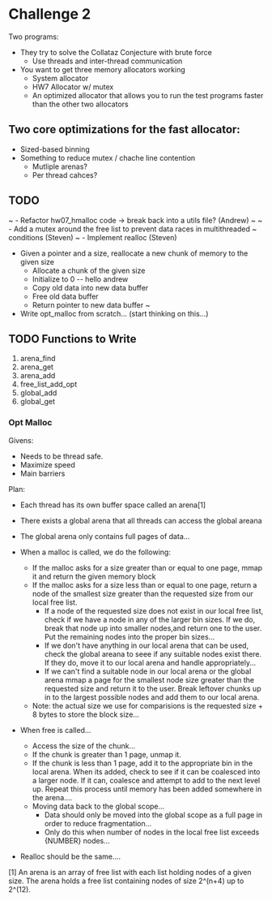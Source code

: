 # Challenge 2

Two programs:
- They try to solve the Collataz Conjecture with brute force
    - Use threads and inter-thread communication
- You want to get three memory allocators working
    - System allocator
    - HW7 Allocator w/ mutex
    - An optimized allocator that allows you to run the test programs faster
    than the other two allocators

## Two core optimizations for the fast allocator:
- Sized-based binning
- Something to reduce mutex / chache line contention
    - Mutliple arenas?
    - Per thread cahces?

## TODO
~ - Refactor hw07\_hmalloc code -> break back into a utils file? (Andrew) ~
~ - Add a mutex around the free list to prevent data races in multithreaded ~
conditions (Steven)
~ - Implement realloc (Steven)
  - Given a pointer and a size, reallocate a new chunk of memory to the given size
    - Allocate a chunk of the given size
    - Initialize to 0 -- hello andrew
    - Copy old data into new data buffer
    - Free old data buffer
    - Return pointer to new data buffer ~
- Write opt\_malloc from scratch... (start thinking on this...)

## TODO Functions to Write
1. arena\_find
2. arena\_get
3. arena\_add  
4. free\_list\_add\_opt
5. global\_add
6. global\_get


### Opt Malloc
Givens: 
- Needs to be thread safe.
- Maximize speed
- Main barriers 

Plan:
- Each thread has its own buffer space called an arena[1]
- There exists a global arena that all threads can access the global areana
- The global arena only contains full pages of data...

- When a malloc is called, we do the following:
    - If the malloc asks for a size greater than or equal to one page, mmap it 
    and return the given memory block
    - If the malloc asks for a size less than or equal to one page, return a node
    of the smallest size greater than the requested size from our local free list.
        - If a node of the requested size does not exist in our local free list, check 
        if we have a node in any of the larger bin sizes. If we do, break that node up
        into smaller nodes,and return one to the user. Put the remaining nodes into 
        the proper bin sizes...
        - If we don't have anything in our local arena that can be used, check the
        global areana to seee if any suitable nodes exist there. If they do, move
        it to our local arena and handle appropriately...
        - If we can't find a suitable node in our local arena or the global arena
        mmap a page for the smallest node size greater than the requested size and
        return it to the user. Break leftover chunks up in to the largest possible
        nodes and add them to our local arena.
    - Note: the actual size we use for comparisions is the requested size + 8 bytes 
    to store the block size...

- When free is called...
    - Access the size of the chunk...
    - If the chunk is greater than 1 page, unmap it.
    - If the chunk is less than 1 page, add it to the appropriate bin in the 
    local arena. When its added, check to see if it can be coalesced into a larger
    node. If it can, coalesce and attempt to add to the next level up. Repeat
    this process until memory has been added somewhere in the arena.... 
    - Moving data back to the global scope...
        - Data should only be moved into the global scope as a full page in order to
    reduce fragmentation... 
        - Only do this when number of nodes in the local free list exceeds {NUMBER}
        nodes... 

- Realloc should be the same....

[1] An arena is an array of free list with each list holding nodes of a given
size. The arena holds a free list containing nodes of size 2^(n+4) up to 2^(12).









